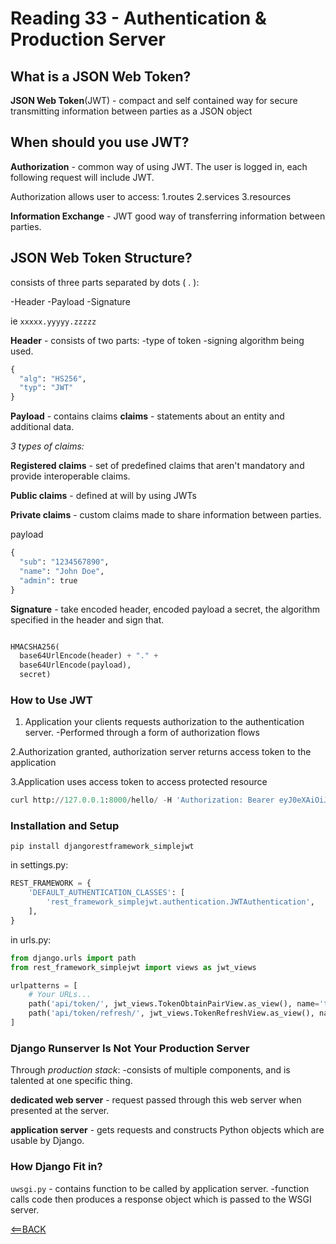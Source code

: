 # Reading 33 - Authentication & Production Server

## What is a JSON Web Token?

**JSON Web Token**(JWT) - compact and self contained way for secure transmitting information between parties as a JSON object

## When should you use JWT?

**Authorization** - common way of using JWT. The user is logged in, each following request will include JWT.

Authorization allows user to access:
1.routes
2.services
3.resources

**Information Exchange** - JWT good way of transferring information between parties.

## JSON Web Token Structure?

consists of three parts separated by dots ( . ):

-Header
-Payload
-Signature

ie `xxxxx.yyyyy.zzzzz`

**Header** - consists of two parts:
-type of token
-signing algorithm being used.

```python
{
  "alg": "HS256",
  "typ": "JWT"
}
```

**Payload** - contains claims
  **claims** - statements about an entity and additional data.

*3 types of claims:*

**Registered claims** - set of predefined claims that aren't mandatory and provide interoperable claims.

**Public claims** - defined at will by using JWTs

**Private claims** - custom claims made to share information between parties.

payload

```python
{
  "sub": "1234567890",
  "name": "John Doe",
  "admin": true
}
```

**Signature** - take encoded header, encoded payload a secret, the algorithm specified in the header and sign that.

```python

HMACSHA256(
  base64UrlEncode(header) + "." +
  base64UrlEncode(payload),
  secret)

```

### How to Use JWT

1. Application your clients requests authorization to the authentication server.
-Performed through a form of authorization flows

2.Authorization granted, authorization server returns access token to the application

3.Application uses access token to access protected resource

```python
curl http://127.0.0.1:8000/hello/ -H 'Authorization: Bearer eyJ0eXAiOiJKV1QiLCJhbGciOiJIUzI1NiJ9.eyJ0b2tlbl90eXBlIjoiYWNjZXNzIiwiZXhwIjoxNTQzODI4NDMxLCJqdGkiOiI3ZjU5OTdiNzE1MGQ0NjU3OWRjMmI0OTE2NzA5N2U3YiIsInVzZXJfaWQiOjF9.Ju70kdcaHKn1Qaz8H42zrOYk0Jx9kIckTn9Xx7vhikY'
```

### Installation and Setup

`pip install djangorestframework_simplejwt`

in settings.py:

```python
REST_FRAMEWORK = {
    'DEFAULT_AUTHENTICATION_CLASSES': [
        'rest_framework_simplejwt.authentication.JWTAuthentication',
    ],
}
```

in urls.py:

```python
from django.urls import path
from rest_framework_simplejwt import views as jwt_views

urlpatterns = [
    # Your URLs...
    path('api/token/', jwt_views.TokenObtainPairView.as_view(), name='token_obtain_pair'),
    path('api/token/refresh/', jwt_views.TokenRefreshView.as_view(), name='token_refresh'),
]
```

### Django Runserver Is Not Your Production Server

Through *production stack*:
-consists of multiple components, and is talented at one specific thing.

**dedicated web server** - request passed through this web server when presented at the server.

**application server** - gets requests and constructs Python objects which are usable by Django.

### How Django Fit in?

`uwsgi.py` - contains function to be called by application server.
-function calls code then produces a response object which is passed to the WSGI server.

[<==BACK](README.md)

